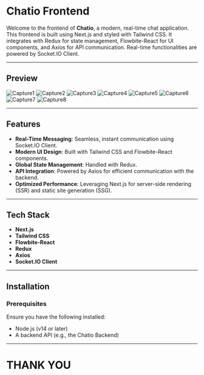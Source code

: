 # Chatio Frontend

Welcome to the frontend of **Chatio**, a modern, real-time chat application. This frontend is built using Next.js and styled with Tailwind CSS. It integrates with Redux for state management, Flowbite-React for UI components, and Axios for API communication. Real-time functionalities are powered by Socket.IO Client.

---
## Preview
![Capture1](https://github.com/user-attachments/assets/a2c9b88f-d170-4926-8bb5-eaba2ad0f0f4)
![Capture2](https://github.com/user-attachments/assets/d8dc7a7b-0561-464a-bb17-581772168e78)
![Capture3](https://github.com/user-attachments/assets/3b8459e6-0ee4-4988-896e-2e77c2520a68)
![Capture4](https://github.com/user-attachments/assets/6aaa5998-44ad-4614-8940-fd9d66df8db6)
![Capture5](https://github.com/user-attachments/assets/2fa87343-2f87-4ada-981a-554e4147178a)
![Capture6](https://github.com/user-attachments/assets/c8017d2d-3428-4e25-b306-18648af34559)
![Capture7](https://github.com/user-attachments/assets/1902009d-d69b-48a4-bdcd-9010d7a53d15)
![Capture8](https://github.com/user-attachments/assets/f901bbe6-27b4-41e8-a252-92cec0640db7)


---

## Features

- **Real-Time Messaging**: Seamless, instant communication using Socket.IO Client.
- **Modern UI Design**: Built with Tailwind CSS and Flowbite-React components.
- **Global State Management**: Handled with Redux.
- **API Integration**: Powered by Axios for efficient communication with the backend.
- **Optimized Performance**: Leveraging Next.js for server-side rendering (SSR) and static site generation (SSG).

---

## Tech Stack

- **Next.js**
- **Tailwind CSS**
- **Flowbite-React**
- **Redux**
- **Axios**
- **Socket.IO Client**

---

## Installation

### Prerequisites

Ensure you have the following installed:

- Node.js (v14 or later)
- A backend API (e.g., the Chatio Backend)

---
# THANK YOU 

